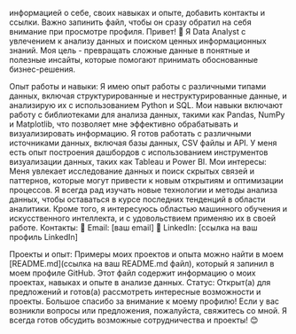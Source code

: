 информацией о себе, своих навыках и опыте, добавить контакты и ссылки.
 Важно запинить файл, чтобы он сразу обратил на себя внимание при просмотре профиля. 
Привет! 👋
Я Data Analyst с увлечением к анализу данных и поиском ценных информационных знаний. Моя цель - превращать сложные данные в понятные и полезные инсайты, которые помогают принимать обоснованные бизнес-решения.

Опыт работы и навыки:
Я имею опыт работы с различными типами данных, включая структурированные и неструктурированные данные, и анализирую их с использованием Python и SQL.
Мои навыки включают работу с библиотеками для анализа данных, такими как Pandas, NumPy и Matplotlib, что позволяет мне эффективно обрабатывать и визуализировать информацию.
Я готов работать с различными источниками данных, включая базы данных, CSV файлы и API.
У меня есть опыт построения дашбордов с использованием инструментов визуализации данных, таких как Tableau и Power BI.
Мои интересы:
Меня увлекает исследование данных и поиск скрытых связей и паттернов, которые могут привести к новым открытиям и оптимизации процессов.
Я всегда рад изучать новые технологии и методы анализа данных, чтобы оставаться в курсе последних тенденций в области аналитики.
Кроме того, я интересуюсь областью машинного обучения и искусственного интеллекта, и с удовольствием применяю их в своей работе.
Контакты:
📧 Email: [ваш email]
🔗 LinkedIn: [ссылка на ваш профиль LinkedIn]

Проекты и опыт:
Примеры моих проектов и опыта можно найти в моем [README.md](ссылка на ваш README.md файл), который я запинил в моем профиле GitHub. Этот файл содержит информацию о моих проектах, навыках и опыте в анализе данных.
Статус:
Открыт(а) для предложений и готов(а) рассмотреть интересные возможности и проекты.
Большое спасибо за внимание к моему профилю! Если у вас возникли вопросы или предложения, пожалуйста, свяжитесь со мной. Я всегда готов обсудить возможные сотрудничества и проекты! 😊
